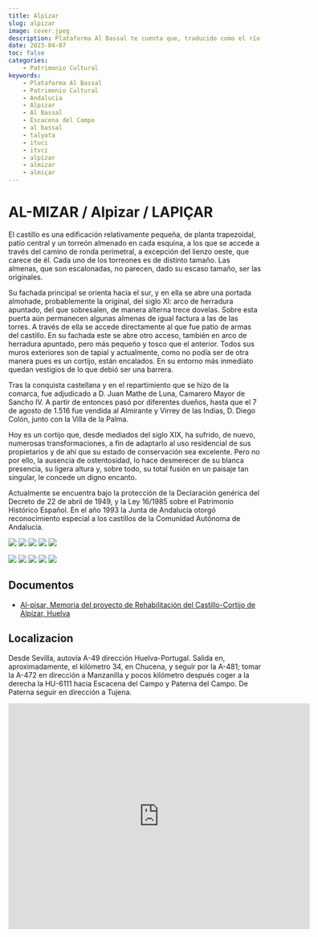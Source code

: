 ```yaml
---
title: Alpizar
slug: alpizar
image: cover.jpeg
description: Plataforma Al Bassal te cuenta que, traducido como el río de la estrella (alp-izar), El Castillo del Alpízar es antigua fortaleza que se encuentra cerca de la aldea de Tujena (Tulius) y es visible desde todo el campo de Tejada, junto al llamado Acebuchal del Alpízar (paraje incluido en la lista de “Lugares de Interés Comunitario”), un entorno típico de nuestra campiña, rodeado de campos de cultivo de cereal, girasol y olivos.
date: 2023-04-07
toc: false
categories:
    - Patrimonio Cultural
keywords: 
    - Plataforma Al Bassal
    - Patrimonio Cultural
    - Andalucia
    - Alpizar
    - Al Bassal
    - Escacena del Campo
    - al bassal
    - talyata
    - ituci
    - itvci
    - alpìzar
    - almizar
    - almiçar
---
```

# AL-MIZAR / Alpizar / LAPIÇAR
El castillo es una edificación relativamente pequeña, de planta trapezoidal, patio central y un torreón almenado en cada esquina, a los que se accede a través del camino de ronda perimetral, a excepción del lienzo oeste, que carece de él. Cada uno de los torreones es de distinto tamaño. Las almenas, que son escalonadas, no parecen, dado su escaso tamaño, ser las originales.

Su fachada principal se orienta hacia el sur, y en ella se abre una portada almohade, probablemente la original, del siglo XI: arco de herradura apuntado, del que sobresalen, de manera alterna trece dovelas. Sobre esta puerta aún permanecen algunas almenas de igual factura a las de las torres. A través de ella se accede directamente al que fue patio de armas del castillo. En su fachada este se abre otro acceso, también en arco de herradura apuntado, pero más pequeño y tosco que el anterior. Todos sus muros exteriores son de tapial y actualmente, como no podía ser de otra manera pues es un cortijo, están encalados. En su entorno más inmediato quedan vestigios de lo que debió ser una barrera.

Tras la conquista castellana y en el repartimiento que se hizo de la comarca, fue adjudicado a D. Juan Mathe de Luna, Camarero Mayor de Sancho IV. A partir de entonces pasó por diferentes dueños, hasta que el 7 de agosto de 1.516 fue vendida al Almirante y Virrey de las Indias, D. Diego Colón, junto con la Villa de la Palma.

Hoy es un cortijo que, desde mediados del siglo XIX, ha sufrido, de nuevo, numerosas transformaciones, a fin de adaptarlo al uso residencial de sus propietarios y de ahí que su estado de conservación sea excelente. Pero no por ello, la ausencia de ostentosidad, lo hace desmerecer de su blanca presencia, su ligera altura y, sobre todo, su total fusión en un paisaje tan singular, le concede un digno encanto.

Actualmente se encuentra bajo la protección de la Declaración genérica del Decreto de 22 de abril de 1949, y la Ley 16/1985 sobre el Patrimonio Histórico Español. En el año 1993 la Junta de Andalucía otorgó reconocimiento especial a los castillos de la Comunidad Autónoma de Andalucía.

![](alpizar_1.jpeg) ![](alpizar_2.jpeg) ![](alpizar_3.jpeg) ![](alpizar_4.jpeg) ![](alpizar_5.jpeg) 

![](alpizar_6.jpeg) ![](alpizar_7.jpeg) ![](alpizar_8.jpeg) ![](alpizar_9.jpeg) ![](alpizar_10.jpeg) 

## Documentos
* [Al-pisar, Memoria del proyecto de Rehabilitación del Castillo-Cortijo de Alpízar, Huelva](https://idus.us.es/handle/11441/37507)

## Localizacion
Desde Sevilla, autovía A-49 dirección Huelva-Portugal. Salida en, aproximadamente, el kilómetro 34, en Chucena, y seguir por la A-481; tomar la A-472 en dirección a Manzanilla y pocos kilómetro después coger a la derecha la HU-6111 hacia Escacena del Campo y Paterna del Campo. De Paterna seguir en dirección a Tujena.

<iframe src="https://www.google.com/maps/embed?pb=!1m13!1m8!1m3!1d25339.905807777413!2d-6.430462!3d37.449193!3m2!1i1024!2i768!4f13.1!3m2!1m1!2zMzfCsDI2JzU4LjYiTiA2wrAyNSc0OS42Ilc!5e0!3m2!1ses!2sus!4v1681576082289!5m2!1ses!2sus" width="600" height="450" style="border:0;" allowfullscreen="" loading="lazy" referrerpolicy="no-referrer-when-downgrade"></iframe>
